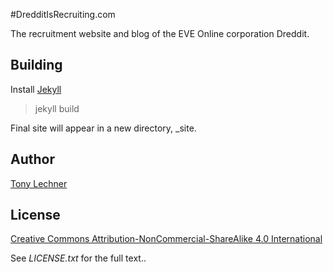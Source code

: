 #DredditIsRecruiting.com

The recruitment website and blog of the EVE Online corporation Dreddit.

## Building

Install [Jekyll](http://jekyllrb.com/)

> jekyll build

Final site will appear in a new directory, _site.

## Author

[Tony Lechner](http://tony-lechner.com/)


## License

[Creative Commons Attribution-NonCommercial-ShareAlike 4.0 International](http://creativecommons.org/licenses/by-nc-sa/4.0/)

See _LICENSE.txt_ for the full text..
